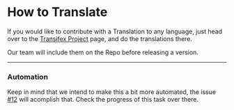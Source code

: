 # How to Translate
If you would like to contribute with a Translation to any language, just head over to the [Transifex Project](https://www.transifex.com/projects/p/fakerpress/) page, and do the translations there.

Our team will include them on the Repo before releasing a version.

---

### Automation
Keep in mind that we intend to make this a bit more automated, the issue [#12](https://github.com/iryz/fakerpress/issues/12) will acomplish that. Check the progress of this task over there.